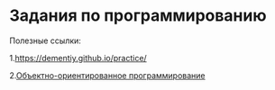 Задания по программированию
============================

Полезные ссылки:

1.https://dementiy.github.io/practice/

2.[Объектно-ориентированное программирование](https://books.ifmo.ru/file/pdf/2256.pdf)

